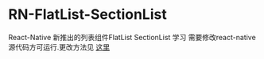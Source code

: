 # RN-FlatList-SectionList
React-Native 新推出的列表组件FlatList SectionList 学习
需要修改react-native源代码方可运行.更改方法见 [ 这里 ]( http://www.cnblogs.com/shaoting/p/7069312.html )

